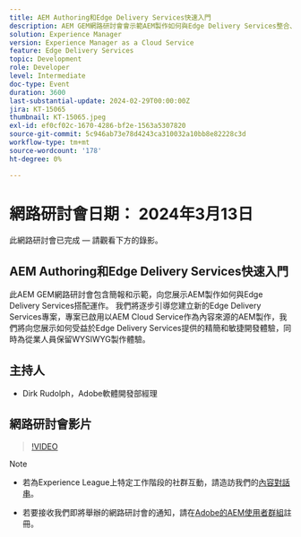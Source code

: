 ```yaml
---
title: AEM Authoring和Edge Delivery Services快速入門
description: AEM GEM網路研討會會示範AEM製作如何與Edge Delivery Services整合、使用AEM Cloud Service建立專案以及維護WYSIWYG製作介面。
solution: Experience Manager
version: Experience Manager as a Cloud Service
feature: Edge Delivery Services
topic: Development
role: Developer
level: Intermediate
doc-type: Event
duration: 3600
last-substantial-update: 2024-02-29T00:00:00Z
jira: KT-15065
thumbnail: KT-15065.jpeg
exl-id: ef0cf02c-1670-4286-bf2e-1563a5307820
source-git-commit: 5c946ab73e78d4243ca310032a10bb8e82228c3d
workflow-type: tm+mt
source-wordcount: '178'
ht-degree: 0%

---
```


# 網路研討會日期： 2024年3月13日

此網路研討會已完成 — 請觀看下方的錄影。

## AEM Authoring和Edge Delivery Services快速入門

此AEM GEM網路研討會包含簡報和示範，向您展示AEM製作如何與Edge Delivery Services搭配運作。 我們將逐步引導您建立新的Edge Delivery Services專案，專案已啟用以AEM Cloud Service作為內容來源的AEM製作，我們將向您展示如何受益於Edge Delivery Services提供的精簡和敏捷開發體驗，同時為從業人員保留WYSIWYG製作體驗。

## 主持人

* Dirk Rudolph，Adobe軟體開發部經理

## 網路研討會影片

>[!VIDEO](https://video.tv.adobe.com/v/3427919/)

>[!NOTE]
> 
>* 若為Experience League上特定工作階段的社群互動，請造訪我們的[內容對話串](https://adobe.ly/3uIj6D7)。
>
>* 若要接收我們即將舉辦的網路研討會的通知，請在[Adobe的AEM使用者群組](https://aem-augs.adobe.com/)註冊。
